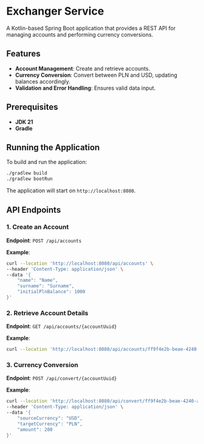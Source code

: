 
# Exchanger Service

A Kotlin-based Spring Boot application that provides a REST API for managing accounts and performing currency conversions.

## Features

- **Account Management**: Create and retrieve accounts.
- **Currency Conversion**: Convert between PLN and USD, updating balances accordingly.
- **Validation and Error Handling**: Ensures valid data input.

## Prerequisites

- **JDK 21**
- **Gradle**

## Running the Application

To build and run the application:

```bash
./gradlew build
./gradlew bootRun
```

The application will start on `http://localhost:8080`.

## API Endpoints

### 1. Create an Account

**Endpoint**: `POST /api/accounts`

**Example**:
```bash
curl --location 'http://localhost:8080/api/accounts' \
--header 'Content-Type: application/json' \
--data '{
    "name": "Name",
    "surname": "Surname",
    "initialPlnBalance": 1000
}'
```

### 2. Retrieve Account Details

**Endpoint**: `GET /api/accounts/{accountUuid}`

**Example**:
```bash
curl --location 'http://localhost:8080/api/accounts/ff9f4e2b-beae-4240-ac36-8a63a97b4ca2'
```

### 3. Currency Conversion

**Endpoint**: `POST /api/convert/{accountUuid}`

**Example**:
```bash
curl --location 'http://localhost:8080/api/convert/ff9f4e2b-beae-4240-ac36-8a63a97b4ca2' \
--header 'Content-Type: application/json' \
--data '{
    "sourceCurrency": "USD",
    "targetCurrency": "PLN",
    "amount": 200
}'
```
